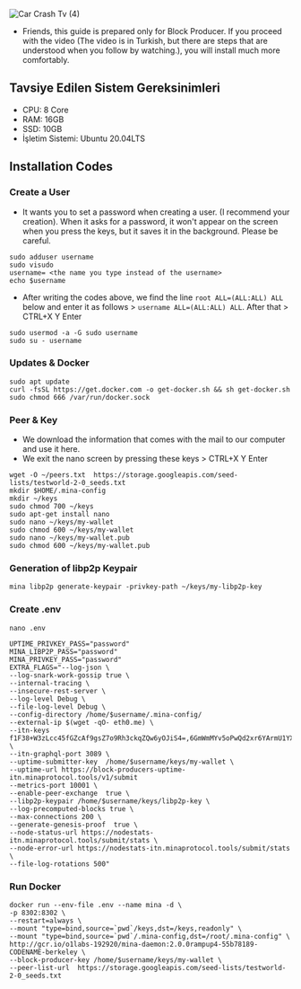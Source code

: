 ![Car Crash Tv (4)](https://github.com/okannako/minatestworld2/assets/73176377/82a42385-c8d6-4f8d-8b84-1e4f81e03915)


- Friends, this guide is prepared only for Block Producer. If you proceed with the video (The video is in Turkish, but there are steps that are understood when you follow by watching.), you will install much more comfortably.

## Tavsiye Edilen Sistem Gereksinimleri
- CPU: 8 Core
- RAM: 16GB
- SSD: 10GB
- İşletim Sistemi: Ubuntu 20.04LTS

## Installation Codes

### Create a User

- It wants you to set a password when creating a user. (I recommend your creation). When it asks for a password, it won't appear on the screen when you press the keys, but it saves it in the background. Please be careful.

```
sudo adduser username
sudo visudo
username= <the name you type instead of the username>
echo $username
```
- After writing the codes above, we find the line ```root ALL=(ALL:ALL) ALL``` below and enter it as follows > ```username ALL=(ALL:ALL) ALL```. After that > CTRL+X Y Enter
```
sudo usermod -a -G sudo username
sudo su - username
```

### Updates & Docker
```
sudo apt update
curl -fsSL https://get.docker.com -o get-docker.sh && sh get-docker.sh
sudo chmod 666 /var/run/docker.sock
```

### Peer & Key

- We download the information that comes with the mail to our computer and use it here.
- We exit the nano screen by pressing these keys > CTRL+X Y Enter
```
wget -O ~/peers.txt  https://storage.googleapis.com/seed-lists/testworld-2-0_seeds.txt
mkdir $HOME/.mina-config
mkdir ~/keys
sudo chmod 700 ~/keys
sudo apt-get install nano
sudo nano ~/keys/my-wallet
sudo chmod 600 ~/keys/my-wallet
sudo nano ~/keys/my-wallet.pub
sudo chmod 600 ~/keys/my-wallet.pub 
```

### Generation of libp2p Keypair
```
mina libp2p generate-keypair -privkey-path ~/keys/my-libp2p-key
```

### Create .env 
```
nano .env
```
```
UPTIME_PRIVKEY_PASS="password"
MINA_LIBP2P_PASS="password"
MINA_PRIVKEY_PASS="password"
EXTRA_FLAGS="--log-json \
--log-snark-work-gossip true \
--internal-tracing \
--insecure-rest-server \
--log-level Debug \
--file-log-level Debug \
--config-directory /home/$username/.mina-config/ 
--external-ip $(wget -qO- eth0.me) \
--itn-keys  f1F38+W3zLcc45fGZcAf9gsZ7o9Rh3ckqZQw6yOJiS4=,6GmWmMYv5oPwQd2xr6YArmU1YXYCAxQAxKH7aYnBdrk=,ZJDkF9EZlhcAU1jyvP3m9GbkhfYa0yPV+UdAqSamr1Q=,NW2Vis7S5G1B9g2l9cKh3shy9qkI1lvhid38763vZDU=,Cg/8l+JleVH8yNwXkoLawbfLHD93Do4KbttyBS7m9hQ= \
--itn-graphql-port 3089 \
--uptime-submitter-key  /home/$username/keys/my-wallet \
--uptime-url https://block-producers-uptime-itn.minaprotocol.tools/v1/submit 
--metrics-port 10001 \
--enable-peer-exchange  true \
--libp2p-keypair /home/$username/keys/libp2p-key \
--log-precomputed-blocks true \
--max-connections 200 \
--generate-genesis-proof  true \
--node-status-url https://nodestats-itn.minaprotocol.tools/submit/stats \
--node-error-url https://nodestats-itn.minaprotocol.tools/submit/stats \
--file-log-rotations 500"
```

### Run Docker
```
docker run --env-file .env --name mina -d \
-p 8302:8302 \
--restart=always \
--mount "type=bind,source=`pwd`/keys,dst=/keys,readonly" \
--mount "type=bind,source=`pwd`/.mina-config,dst=/root/.mina-config" \
http://gcr.io/o1labs-192920/mina-daemon:2.0.0rampup4-55b78189-CODENAME-berkeley \
--block-producer-key /home/$username/keys/my-wallet \
--peer-list-url  https://storage.googleapis.com/seed-lists/testworld-2-0_seeds.txt
```
